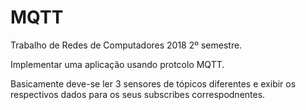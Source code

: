 # MQTT
Trabalho de Redes de Computadores 2018 2º semestre.

Implementar uma aplicação usando protcolo MQTT.

Basicamente deve-se ler 3 sensores de tópicos diferentes e exibir os respectivos dados para os seus subscribes correspodnentes.



